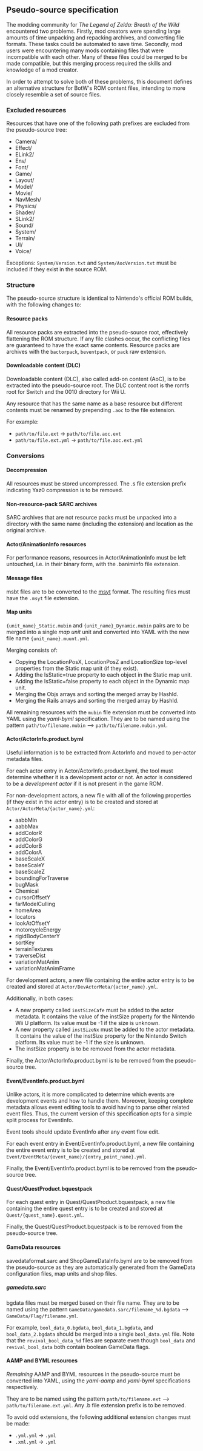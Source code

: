 ## Pseudo-source specification

The modding community for *The Legend of Zelda: Breath of the Wild* encountered two problems. Firstly, mod creators were spending large amounts of time unpacking and repacking archives, and converting file formats. These tasks could be automated to save time. Secondly, mod users were encountering many mods containing files that were incompatible with each other. Many of these files could be merged to be made compatible, but this merging process required the skills and knowledge of a mod creator.

In order to attempt to solve both of these problems, this document defines an alternative structure for BotW's ROM content files, intending to more closely resemble a set of source files.

### Excluded resources

Resources that have one of the following path prefixes are excluded from the pseudo-source tree:

* Camera/
* Effect/
* ELink2/
* Env/
* Font/
* Game/
* Layout/
* Model/
* Movie/
* NavMesh/
* Physics/
* Shader/
* SLink2/
* Sound/
* System/
* Terrain/
* UI/
* Voice/

Exceptions: `System/Version.txt` and `System/AocVersion.txt` must be included if they exist in the source ROM.

### Structure

The pseudo-source structure is identical to Nintendo's official ROM builds, with the following changes to:

#### Resource packs

All resource packs are extracted into the pseudo-source root, effectively flattening the ROM structure. If any file clashes occur, the conflicting files are guaranteed to have the exact same contents. Resource packs are archives with the `bactorpack`, `beventpack`, or `pack` raw extension.

#### Downloadable content (DLC)

Downloadable content (DLC), also called add-on content (AoC), is to be extracted into the pseudo-source root. The DLC content root is the romfs root for Switch and the 0010 directory for Wii U.

Any resource that has the same name as a base resource but different contents must be renamed by prepending `.aoc` to the file extension.

For example:

* `path/to/file.ext` -> `path/to/file.aoc.ext`
* `path/to/file.ext.yml` -> `path/to/file.aoc.ext.yml`

### Conversions

#### Decompression

All resources must be stored uncompressed. The .s file extension prefix indicating Yaz0 compression is to be removed.

#### Non-resource-pack SARC archives

SARC archives that are not resource packs must be unpacked into a directory with the same name (including the extension) and location as the original archive.

#### Actor/AnimationInfo resources

For performance reasons, resources in Actor/AnimationInfo must be left untouched, i.e. in their binary form, with the .baniminfo file extension.

#### Message files

msbt files are to be converted to the [msyt](https://github.com/jkcclemens/msyt) format. The resulting files must have the `.msyt` file extension.

#### Map units

`{unit_name}_Static.mubin` and `{unit_name}_Dynamic.mubin` pairs are to be merged into a single *map unit* unit and converted into YAML with the new file name `{unit_name}.muunt.yml`.

Merging consists of:

* Copying the LocationPosX, LocationPosZ and LocationSize top-level properties from the Static map unit (if they exist).
* Adding the IsStatic=true property to each object in the Static map unit.
* Adding the IsStatic=false property to each object in the Dynamic map unit.
* Merging the Objs arrays and sorting the merged array by HashId.
* Merging the Rails arrays and sorting the merged array by HashId.

All remaining resources with the `mubin` file extension must be converted into YAML using the *yaml-byml* specification. They are to be named using the pattern `path/to/filename.mubin` --> `path/to/filename.mubin.yml`.

#### Actor/ActorInfo.product.byml

Useful information is to be extracted from ActorInfo and moved to per-actor metadata files.

For each actor entry in Actor/ActorInfo.product.byml, the tool must determine whether it is a development actor or not. An actor is considered to be a *development actor* if it is not present in the game ROM.

For non-development actors, a new file with all of the following properties (if they exist in the actor entry) is to be created and stored at `Actor/ActorMeta/{actor_name}.yml`:

* aabbMin
* aabbMax
* addColorR
* addColorG
* addColorB
* addColorA
* baseScaleX
* baseScaleY
* baseScaleZ
* boundingForTraverse
* bugMask
* Chemical
* cursorOffsetY
* farModelCulling
* homeArea
* locators
* lookAtOffsetY
* motorcycleEnergy
* rigidBodyCenterY
* sortKey
* terrainTextures
* traverseDist
* variationMatAnim
* variationMatAnimFrame

For development actors, a new file containing the entire actor entry is to be created and stored at `Actor/DevActorMeta/{actor_name}.yml`.

Additionally, in both cases:

* A new property called `instSizeCafe` must be added to the actor metadata. It contains the value of the instSize property for the Nintendo Wii U platform. Its value must be -1 if the size is unknown.
* A new property called `instSizeNx` must be added to the actor metadata. It contains the value of the instSize property for the Nintendo Switch platform. Its value must be -1 if the size is unknown.
* The instSize property is to be removed from the actor metadata.

Finally, the Actor/ActorInfo.product.byml is to be removed from the pseudo-source tree.

#### Event/EventInfo.product.byml

Unlike actors, it is more complicated to determine which events are development events and how to handle them. Moreover, keeping complete metadata allows event editing tools to avoid having to parse other related event files. Thus, the current version of this specification opts for a simple split process for EventInfo.

Event tools should update EventInfo after any event flow edit.

For each event entry in Event/EventInfo.product.byml, a new file containing the entire event entry is to be created and stored at `Event/EventMeta/{event_name}/{entry_point_name}.yml`.

Finally, the Event/EventInfo.product.byml is to be removed from the pseudo-source tree.

#### Quest/QuestProduct.bquestpack

For each quest entry in Quest/QuestProduct.bquestpack, a new file containing the entire quest entry is to be created and stored at `Quest/{quest_name}.quest.yml`.

Finally, the Quest/QuestProduct.bquestpack is to be removed from the pseudo-source tree.

#### GameData resources

savedataformat.sarc and ShopGameDataInfo.byml are to be removed from the pseudo-source as they are automatically generated from the GameData configuration files, map units and shop files.

##### gamedata.sarc

bgdata files must be merged based on their file name. They are to be named using the pattern `GameData/gamedata.sarc/filename_%d.bgdata` --> `GameData/Flag/filename.yml`.

For example, `bool_data_0.bgdata`, `bool_data_1.bgdata`, and `bool_data_2.bgdata` should be merged into a single `bool_data.yml` file. Note that the `revival_bool_data_%d` files are separate even though `bool_data` and `revival_bool_data` both contain boolean GameData flags.

#### AAMP and BYML resources

*Remaining* AAMP and BYML resources in the pseudo-source must be converted into YAML, using the *yaml-aamp* and *yaml-byml* specifications respectively.

They are to be named using the pattern `path/to/filename.ext` --> `path/to/filename.ext.yml`. Any .b file extension prefix is to be removed.

To avoid odd extensions, the following additional extension changes must be made:

* `.yml.yml` -> `.yml`
* `.xml.yml` -> `.yml`
